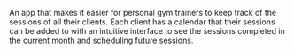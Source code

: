 An app that makes it easier for personal gym trainers to keep track of the sessions of all their clients. Each client has a calendar that their sessions can be added to with an intuitive interface to see the sessions completed in the current month and scheduling future sessions. 
